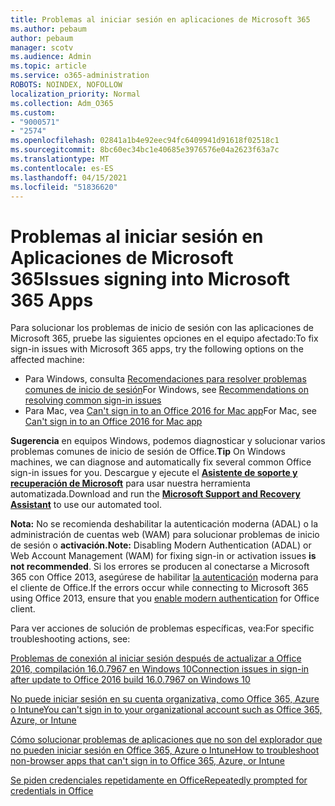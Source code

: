 ```yaml
---
title: Problemas al iniciar sesión en aplicaciones de Microsoft 365
ms.author: pebaum
author: pebaum
manager: scotv
ms.audience: Admin
ms.topic: article
ms.service: o365-administration
ROBOTS: NOINDEX, NOFOLLOW
localization_priority: Normal
ms.collection: Adm_O365
ms.custom:
- "9000571"
- "2574"
ms.openlocfilehash: 02841a1b4e92eec94fc6409941d91618f02518c1
ms.sourcegitcommit: 8bc60ec34bc1e40685e3976576e04a2623f63a7c
ms.translationtype: MT
ms.contentlocale: es-ES
ms.lasthandoff: 04/15/2021
ms.locfileid: "51836620"
---
```

# <a name="issues-signing-into-microsoft-365-apps"></a><span data-ttu-id="bbc27-102">Problemas al iniciar sesión en Aplicaciones de Microsoft 365</span><span class="sxs-lookup"><span data-stu-id="bbc27-102">Issues signing into Microsoft 365 Apps</span></span>

<span data-ttu-id="bbc27-103">Para solucionar los problemas de inicio de sesión con las aplicaciones de Microsoft 365, pruebe las siguientes opciones en el equipo afectado:</span><span class="sxs-lookup"><span data-stu-id="bbc27-103">To fix sign-in issues with Microsoft 365 apps, try the following options on the affected machine:</span></span>  

- <span data-ttu-id="bbc27-104">Para Windows, consulta [Recomendaciones para resolver problemas comunes de inicio de sesión](https://docs.microsoft.com/office365/troubleshoot/administration/disabling-adal-wam-not-recommended#recommendations-on-resolving-common-sign-in-issues)</span><span class="sxs-lookup"><span data-stu-id="bbc27-104">For Windows, see [Recommendations on resolving common sign-in issues](https://docs.microsoft.com/office365/troubleshoot/administration/disabling-adal-wam-not-recommended#recommendations-on-resolving-common-sign-in-issues)</span></span>
- <span data-ttu-id="bbc27-105">Para Mac, vea  [Can't sign in to an Office 2016 for Mac app](https://docs.microsoft.com/office365/troubleshoot/authentication/sign-in-to-office-2016-for-mac-fail)</span><span class="sxs-lookup"><span data-stu-id="bbc27-105">For Mac, see  [Can't sign in to an Office 2016 for Mac app](https://docs.microsoft.com/office365/troubleshoot/authentication/sign-in-to-office-2016-for-mac-fail)</span></span>

<span data-ttu-id="bbc27-106">**Sugerencia** en equipos Windows, podemos diagnosticar y solucionar varios problemas comunes de inicio de sesión de Office.</span><span class="sxs-lookup"><span data-stu-id="bbc27-106">**Tip** On Windows machines, we can diagnose and automatically fix several common Office sign-in issues for you.</span></span> <span data-ttu-id="bbc27-107">Descargue y ejecute el **[Asistente de soporte y recuperación de Microsoft](https://aka.ms/SaRA-OfficeSignInScenario)** para usar nuestra herramienta automatizada.</span><span class="sxs-lookup"><span data-stu-id="bbc27-107">Download and run the  **[Microsoft Support and Recovery Assistant](https://aka.ms/SaRA-OfficeSignInScenario)** to use our automated tool.</span></span>

<span data-ttu-id="bbc27-108">**Nota:** No se recomienda deshabilitar la autenticación moderna (ADAL) o la administración de cuentas web (WAM) para solucionar problemas de inicio de sesión o **activación.**</span><span class="sxs-lookup"><span data-stu-id="bbc27-108">**Note:** Disabling Modern Authentication (ADAL) or Web Account Management (WAM) for fixing sign-in or activation issues  **is not recommended**.</span></span> <span data-ttu-id="bbc27-109">Si los errores se producen al conectarse a Microsoft 365 con Office 2013, asegúrese de habilitar [la autenticación](https://docs.microsoft.com/microsoft-365/admin/security-and-compliance/enable-modern-authentication)  moderna para el cliente de Office.</span><span class="sxs-lookup"><span data-stu-id="bbc27-109">If the errors occur while connecting to Microsoft 365 using Office 2013, ensure that you [enable modern authentication](https://docs.microsoft.com/microsoft-365/admin/security-and-compliance/enable-modern-authentication)  for Office client.</span></span>

<span data-ttu-id="bbc27-110">Para ver acciones de solución de problemas específicas, vea:</span><span class="sxs-lookup"><span data-stu-id="bbc27-110">For specific troubleshooting actions, see:</span></span>

[<span data-ttu-id="bbc27-111">Problemas de conexión al iniciar sesión después de actualizar a Office 2016, compilación 16.0.7967 en Windows 10</span><span class="sxs-lookup"><span data-stu-id="bbc27-111">Connection issues in sign-in after update to Office 2016 build 16.0.7967 on Windows 10</span></span>](https://docs.microsoft.com/office365/troubleshoot/administration/connection-issue-when-sign-in-office-2016)  

[<span data-ttu-id="bbc27-112">No puede iniciar sesión en su cuenta organizativa, como Office 365, Azure o Intune</span><span class="sxs-lookup"><span data-stu-id="bbc27-112">You can't sign in to your organizational account such as Office 365, Azure, or Intune</span></span>](https://docs.microsoft.com/office365/troubleshoot/authentication/sign-in-to-office-365-azure-intune)

[<span data-ttu-id="bbc27-113">Cómo solucionar problemas de aplicaciones que no son del explorador que no pueden iniciar sesión en Office 365, Azure o Intune</span><span class="sxs-lookup"><span data-stu-id="bbc27-113">How to troubleshoot non-browser apps that can't sign in to Office 365, Azure, or Intune</span></span>](https://support.office.com/article/how-to-troubleshoot-non-browser-apps-that-can-t-sign-in-to-office-365-azure-or-intune-3ba1b268-66f6-462c-b0e5-070f5c2603c1?ui=en-US&rs=en-US&ad=US)

[<span data-ttu-id="bbc27-114">Se piden credenciales repetidamente en Office</span><span class="sxs-lookup"><span data-stu-id="bbc27-114">Repeatedly prompted for credentials in Office</span></span>](https://docs.microsoft.com/office365/troubleshoot/authentication/access-denied-when-connect-to-office-365)